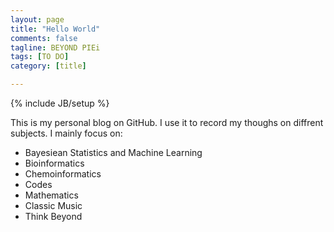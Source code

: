 ```yaml
---
layout: page
title: "Hello World"
comments: false
tagline: BEYOND PIEi
tags: [TO DO]
category: [title]

---
```

{% include JB/setup %}

This is my personal blog on GitHub. I use it to record my thoughs on diffrent subjects.
I mainly focus on:
* Bayesiean Statistics and Machine Learning
* Bioinformatics
* Chemoinformatics
* Codes
* Mathematics
* Classic Music
* Think Beyond
